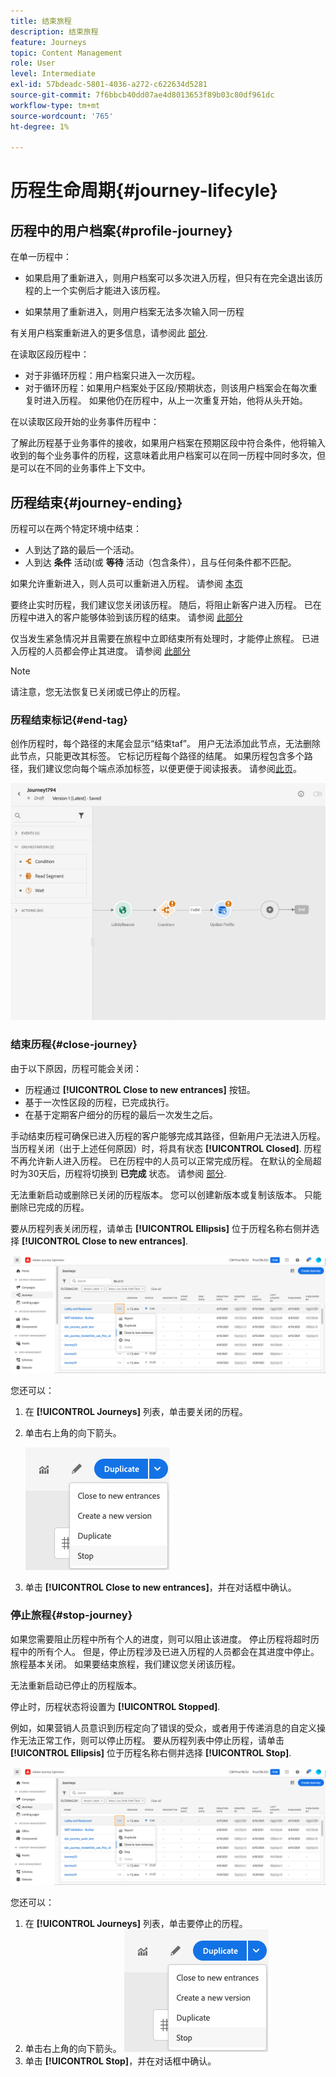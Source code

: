 ```yaml
---
title: 结束旅程
description: 结束旅程
feature: Journeys
topic: Content Management
role: User
level: Intermediate
exl-id: 57bdeadc-5801-4036-a272-c622634d5281
source-git-commit: 7f6bbcb40dd07ae4d8013653f89b03c80df961dc
workflow-type: tm+mt
source-wordcount: '765'
ht-degree: 1%

---
```


# 历程生命周期{#journey-lifecyle}

## 历程中的用户档案{#profile-journey}

在单一历程中：

* 如果启用了重新进入，则用户档案可以多次进入历程，但只有在完全退出该历程的上一个实例后才能进入该历程。

* 如果禁用了重新进入，则用户档案无法多次输入同一历程

有关用户档案重新进入的更多信息，请参阅此 [部分](../building-journeys/journey-gs.md#change-properties).

在读取区段历程中：

* 对于非循环历程：用户档案只进入一次历程。
* 对于循环历程：如果用户档案处于区段/预期状态，则该用户档案会在每次重复时进入历程。 如果他仍在历程中，从上一次重复开始，他将从头开始。

在以读取区段开始的业务事件历程中：

了解此历程基于业务事件的接收，如果用户档案在预期区段中符合条件，他将输入收到的每个业务事件的历程，这意味着此用户档案可以在同一历程中同时多次，但是可以在不同的业务事件上下文中。

## 历程结束{#journey-ending}

历程可以在两个特定环境中结束：

* 人到达了路的最后一个活动。
* 人到达 **条件** 活动(或 **等待** 活动（包含条件），且与任何条件都不匹配。

如果允许重新进入，则人员可以重新进入历程。 请参阅 [本页](../building-journeys/journey-gs.md#change-properties)

要终止实时历程，我们建议您关闭该历程。 随后，将阻止新客户进入历程。 已在历程中进入的客户能够体验到该历程的结束。 请参阅 [此部分](../building-journeys/journey-end.md#close-journey)

仅当发生紧急情况并且需要在旅程中立即结束所有处理时，才能停止旅程。 已进入历程的人员都会停止其进度。 请参阅 [此部分](../building-journeys/journey-end.md#stop-journey)

>[!NOTE]
>
>请注意，您无法恢复已关闭或已停止的历程。

### 历程结束标记{#end-tag}

创作历程时，每个路径的末尾会显示“结束taf”。 用户无法添加此节点，无法删除此节点，只能更改其标签。 它标记历程每个路径的结尾。 如果历程包含多个路径，我们建议您向每个端点添加标签，以便更便于阅读报表。 请参阅[此页](../reports/live-report.md)。

![](assets/journey-end.png)

<!--

### End activity{#journey-end-activity}

The **[!UICONTROL End]** activity allows you to mark the end of each path of the journey. It is not mandatory but recommended for visual clarity. See [this page](../building-journeys/end-activity.md)

![](assets/journey54.png)

-->

### 结束历程{#close-journey}

由于以下原因，历程可能会关闭：

* 历程通过 **[!UICONTROL Close to new entrances]** 按钮。
* 基于一次性区段的历程，已完成执行。
* 在基于定期客户细分的历程的最后一次发生之后。

手动结束历程可确保已进入历程的客户能够完成其路径，但新用户无法进入历程。 当历程关闭（出于上述任何原因）时，将具有状态 **[!UICONTROL Closed]**. 历程不再允许新人进入历程。 已在历程中的人员可以正常完成历程。 在默认的全局超时为30天后，历程将切换到 **已完成** 状态。 请参阅 [部分](../building-journeys/journey-gs.md#global_timeout).

无法重新启动或删除已关闭的历程版本。 您可以创建新版本或复制该版本。 只能删除已完成的历程。

要从历程列表关闭历程，请单击 **[!UICONTROL Ellipsis]** 位于历程名称右侧并选择 **[!UICONTROL Close to new entrances]**.

![](assets/journey-finish-quick-action.png)

您还可以：

1. 在 **[!UICONTROL Journeys]** 列表，单击要关闭的历程。
1. 单击右上角的向下箭头。

   ![](assets/finish_drop_down_list.png)

1. 单击 **[!UICONTROL Close to new entrances]**，并在对话框中确认。

### 停止旅程{#stop-journey}

如果您需要阻止历程中所有个人的进度，则可以阻止该进度。 停止历程将超时历程中的所有个人。 但是，停止历程涉及已进入历程的人员都会在其进度中停止。 旅程基本关闭。 如果要结束旅程，我们建议您关闭该历程。

无法重新启动已停止的历程版本。

停止时，历程状态将设置为 **[!UICONTROL Stopped]**.

例如，如果营销人员意识到历程定向了错误的受众，或者用于传递消息的自定义操作无法正常工作，则可以停止历程。 要从历程列表中停止历程，请单击 **[!UICONTROL Ellipsis]** 位于历程名称右侧并选择 **[!UICONTROL Stop]**.

![](assets/journey-finish-quick-action.png)

您还可以：

1. 在 **[!UICONTROL Journeys]** 列表，单击要停止的历程。
1. 单击右上角的向下箭头。
   ![](assets/finish_drop_down_list.png)
1. 单击 **[!UICONTROL Stop]**，并在对话框中确认。
